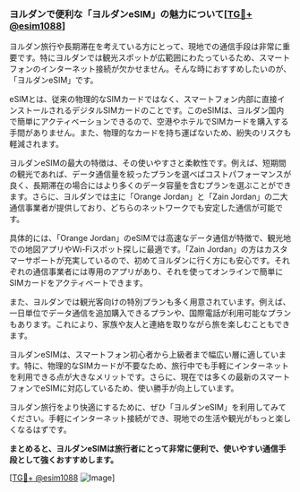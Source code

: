 ### ヨルダンで便利な「ヨルダンeSIM」の魅力について[[TG💪+ @esim1088](https://t.me/s/esim1088)]

ヨルダン旅行や長期滞在を考えている方にとって、現地での通信手段は非常に重要です。特にヨルダンでは観光スポットが広範囲にわたっているため、スマートフォンのインターネット接続が欠かせません。そんな時におすすめしたいのが、「ヨルダンeSIM」です。

eSIMとは、従来の物理的なSIMカードではなく、スマートフォン内部に直接インストールされるデジタルSIMカードのことです。このeSIMは、ヨルダン国内で簡単にアクティベーションできるので、空港やホテルでSIMカードを購入する手間がありません。また、物理的なカードを持ち運ばないため、紛失のリスクも軽減されます。

ヨルダンeSIMの最大の特徴は、その使いやすさと柔軟性です。例えば、短期間の観光であれば、データ通信量を絞ったプランを選べばコストパフォーマンスが良く、長期滞在の場合にはより多くのデータ容量を含むプランを選ぶことができます。さらに、ヨルダンでは主に「Orange Jordan」と「Zain Jordan」の二大通信事業者が提供しており、どちらのネットワークでも安定した通信が可能です。

具体的には、「Orange Jordan」のeSIMでは高速なデータ通信が特徴で、観光地での地図アプリやWi-Fiスポット探しに最適です。「Zain Jordan」の方はカスタマーサポートが充実しているので、初めてヨルダンに行く方にも安心です。それぞれの通信事業者には専用のアプリがあり、それを使ってオンラインで簡単にSIMカードをアクティベートできます。

また、ヨルダンでは観光客向けの特別プランも多く用意されています。例えば、一日単位でデータ通信を追加購入できるプランや、国際電話が利用可能なプランもあります。これにより、家族や友人と連絡を取りながら旅を楽しむこともできます。

ヨルダンeSIMは、スマートフォン初心者から上級者まで幅広い層に適しています。特に、物理的なSIMカードが不要なため、旅行中でも手軽にインターネットを利用できる点が大きなメリットです。さらに、現在では多くの最新のスマートフォンでeSIMに対応しているため、使い勝手が向上しています。

ヨルダン旅行をより快適にするために、ぜひ「ヨルダンeSIM」を利用してみてください。手軽にインターネット接続ができ、現地での生活や観光がもっと楽しくなるはずです。

**まとめると、ヨルダンeSIMは旅行者にとって非常に便利で、使いやすい通信手段として強くおすすめします。**

[[TG💪+ @esim1088](https://t.me/s/esim1088) ![Image](https://i.postimg.cc/Y0z9fWf4/image.png)]